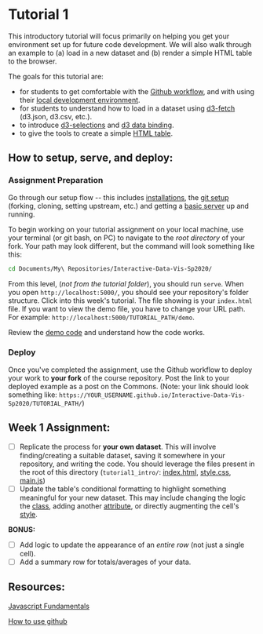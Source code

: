 # Tutorial 1

This introductory tutorial will focus primarily on helping you get your environment set up for future code development. We will also walk through an example to (a) load in a new dataset and (b) render a simple HTML table to the browser.

The goals for this tutorial are:

- for students to get comfortable with the [Github workflow](../GIT_SETUP.md), and with using their [local development environment](../README.md).
- for students to understand how to load in a dataset using [d3-fetch](https://github.com/d3/d3-fetch) (d3.json, d3.csv, etc.).
- to introduce [d3-selections](https://bost.ocks.org/mike/selection/) and [d3 data binding](https://observablehq.com/@d3/selection-join).
- to give the tools to create a simple [HTML table](https://developer.mozilla.org/en-US/docs/Web/HTML/Element/table).

## How to setup, serve, and deploy:

### Assignment Preparation
Go through our setup flow -- this includes [installations](../README.md#setup), the [git setup](../GIT_SETUP.md) (forking, cloning, setting upstream, etc.) and getting a [basic server](../BASIC_SERVER.md) up and running.

To begin working on your tutorial assignment on your local machine, use your terminal (or git bash, on PC) to navigate to the _root directory_ of your fork. Your path may look different, but the command will look something like this:

```sh
cd Documents/My\ Repositories/Interactive-Data-Vis-Sp2020/
```

From this level, (_not from the tutorial folder_), you should run `serve`. When you open  `http://localhost:5000/`, you should see your repository's folder structure. Click into this week's tutorial. The file showing is your `index.html` file. If you want to view the demo file, you have to change your URL path. For example: `http://localhost:5000/TUTORIAL_PATH/demo`.

Review the [demo code](demo/) and understand how the code works.

### Deploy
Once you've completed the assignment, use the Github workflow to deploy your work to **your fork** of the course repository. Post the link to your deployed example as a post on the Commons. (Note: your link should look something like: `https://YOUR_USERNAME.github.io/Interactive-Data-Vis-Sp2020/TUTORIAL_PATH/`)

## Week 1 Assignment:
- [ ] Replicate the process for **your own dataset**. This will involve finding/creating a suitable dataset, saving it somewhere in your repository, and writing the code. You should leverage the files present in the root of this directory (`tutorial1_intro/`: [index.html](index.html), [style.css](style.css), [main.js](main.js))
- [ ] Update the table's conditional formatting to highlight something meaningful for your new dataset. This may include changing the logic the [class](https://github.com/d3/d3-selection#selection_classed), adding another [attribute](https://github.com/d3/d3-selection#selection_attr), or directly augmenting the cell's [style](https://github.com/d3/d3-selection#selection_style).

**BONUS:** 
- [ ] Add logic to update the appearance of an _entire row_ (not just a single cell). 
- [ ] Add a summary row for totals/averages of your data.

## Resources:

[Javascript Fundamentals](https://javascript.info/first-steps)

[How to use github](https://git-scm.com/book/en/v2)
